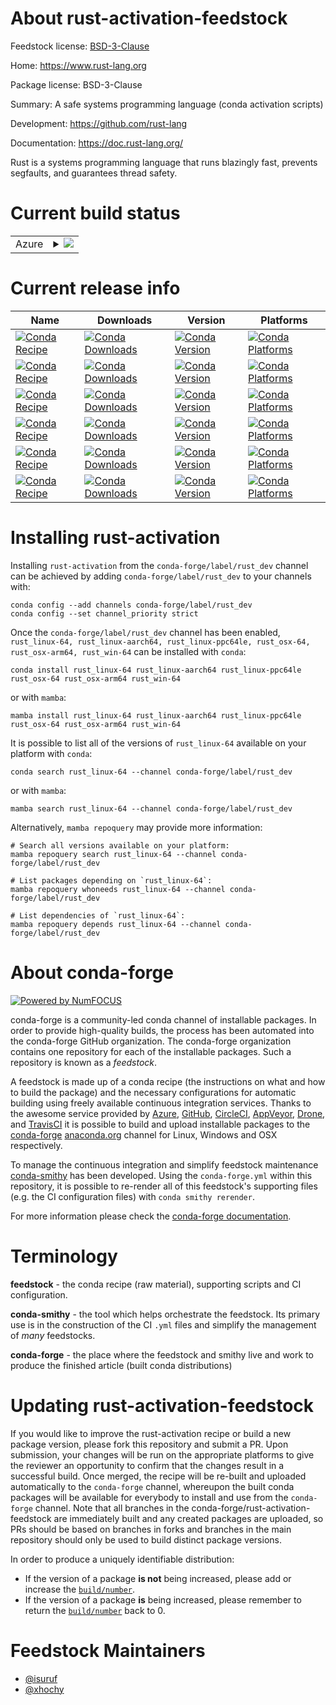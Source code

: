 About rust-activation-feedstock
===============================

Feedstock license: [BSD-3-Clause](https://github.com/conda-forge/rust-activation-feedstock/blob/main/LICENSE.txt)

Home: https://www.rust-lang.org

Package license: BSD-3-Clause

Summary: A safe systems programming language (conda activation scripts)

Development: https://github.com/rust-lang

Documentation: https://doc.rust-lang.org/

Rust is a systems programming language that runs blazingly fast,
prevents segfaults, and guarantees thread safety.


Current build status
====================


<table>
    
  <tr>
    <td>Azure</td>
    <td>
      <details>
        <summary>
          <a href="https://dev.azure.com/conda-forge/feedstock-builds/_build/latest?definitionId=10833&branchName=main">
            <img src="https://dev.azure.com/conda-forge/feedstock-builds/_apis/build/status/rust-activation-feedstock?branchName=main">
          </a>
        </summary>
        <table>
          <thead><tr><th>Variant</th><th>Status</th></tr></thead>
          <tbody><tr>
              <td>linux_64_channel_targetsconda-forge_h9052601b2a</td>
              <td>
                <a href="https://dev.azure.com/conda-forge/feedstock-builds/_build/latest?definitionId=10833&branchName=main">
                  <img src="https://dev.azure.com/conda-forge/feedstock-builds/_apis/build/status/rust-activation-feedstock?branchName=main&jobName=linux&configuration=linux%20linux_64_channel_targetsconda-forge_h9052601b2a" alt="variant">
                </a>
              </td>
            </tr><tr>
              <td>linux_64_channel_targetsconda-forge_h953a516a26</td>
              <td>
                <a href="https://dev.azure.com/conda-forge/feedstock-builds/_build/latest?definitionId=10833&branchName=main">
                  <img src="https://dev.azure.com/conda-forge/feedstock-builds/_apis/build/status/rust-activation-feedstock?branchName=main&jobName=linux&configuration=linux%20linux_64_channel_targetsconda-forge_h953a516a26" alt="variant">
                </a>
              </td>
            </tr><tr>
              <td>linux_64_channel_targetsconda-forge_hdfeb24e351</td>
              <td>
                <a href="https://dev.azure.com/conda-forge/feedstock-builds/_build/latest?definitionId=10833&branchName=main">
                  <img src="https://dev.azure.com/conda-forge/feedstock-builds/_apis/build/status/rust-activation-feedstock?branchName=main&jobName=linux&configuration=linux%20linux_64_channel_targetsconda-forge_hdfeb24e351" alt="variant">
                </a>
              </td>
            </tr><tr>
              <td>linux_64_channel_targetsconda-forge_hf20220cc25</td>
              <td>
                <a href="https://dev.azure.com/conda-forge/feedstock-builds/_build/latest?definitionId=10833&branchName=main">
                  <img src="https://dev.azure.com/conda-forge/feedstock-builds/_apis/build/status/rust-activation-feedstock?branchName=main&jobName=linux&configuration=linux%20linux_64_channel_targetsconda-forge_hf20220cc25" alt="variant">
                </a>
              </td>
            </tr><tr>
              <td>linux_64_channel_targetsconda-forge_maincross_target_platformlinux-64rust_archx86_64-unknown-linux-gnurust_arch_envX86_64_UNKNOWN_LINUX_GNUrust_default_ccx86_64-conda-linux-gnu-cctarget_c_stdlib_version2.17version1.85.1</td>
              <td>
                <a href="https://dev.azure.com/conda-forge/feedstock-builds/_build/latest?definitionId=10833&branchName=main">
                  <img src="https://dev.azure.com/conda-forge/feedstock-builds/_apis/build/status/rust-activation-feedstock?branchName=main&jobName=linux&configuration=linux%20linux_64_channel_targetsconda-forge_maincross_target_platformlinux-64rust_archx86_64-unknown-linux-gnurust_arch_envX86_64_UNKNOWN_LINUX_GNUrust_default_ccx86_64-conda-linux-gnu-cctarget_c_stdlib_version2.17version1.85.1" alt="variant">
                </a>
              </td>
            </tr><tr>
              <td>linux_64_channel_targetsconda-forge_maincross_target_platformosx-64rust_archx86_64-apple-darwinrust_arch_envX86_64_APPLE_DARWINrust_default_ccx86_64-apple-darwin13.4.0-clangtarget_c_stdlib_version10.13version1.85.1</td>
              <td>
                <a href="https://dev.azure.com/conda-forge/feedstock-builds/_build/latest?definitionId=10833&branchName=main">
                  <img src="https://dev.azure.com/conda-forge/feedstock-builds/_apis/build/status/rust-activation-feedstock?branchName=main&jobName=linux&configuration=linux%20linux_64_channel_targetsconda-forge_maincross_target_platformosx-64rust_archx86_64-apple-darwinrust_arch_envX86_64_APPLE_DARWINrust_default_ccx86_64-apple-darwin13.4.0-clangtarget_c_stdlib_version10.13version1.85.1" alt="variant">
                </a>
              </td>
            </tr><tr>
              <td>linux_64_channel_targetsconda-forge_maincross_target_platformosx-arm64rust_archaarch64-apple-darwinrust_arch_envAARCH64_APPLE_DARWINrust_default_ccarm64-apple-darwin20.0.0-clangtarget_c_stdlib_version11.0version1.85.1</td>
              <td>
                <a href="https://dev.azure.com/conda-forge/feedstock-builds/_build/latest?definitionId=10833&branchName=main">
                  <img src="https://dev.azure.com/conda-forge/feedstock-builds/_apis/build/status/rust-activation-feedstock?branchName=main&jobName=linux&configuration=linux%20linux_64_channel_targetsconda-forge_maincross_target_platformosx-arm64rust_archaarch64-apple-darwinrust_arch_envAARCH64_APPLE_DARWINrust_default_ccarm64-apple-darwin20.0.0-clangtarget_c_stdlib_version11.0version1.85.1" alt="variant">
                </a>
              </td>
            </tr><tr>
              <td>linux_64_channel_targetsconda-forge_maincross_target_platformwin-64rust_archx86_64-pc-windows-msvcrust_arch_envX86_64_PC_WINDOWS_MSVCrust_default_ccclang-cltarget_c_stdlib_version0version1.85.1</td>
              <td>
                <a href="https://dev.azure.com/conda-forge/feedstock-builds/_build/latest?definitionId=10833&branchName=main">
                  <img src="https://dev.azure.com/conda-forge/feedstock-builds/_apis/build/status/rust-activation-feedstock?branchName=main&jobName=linux&configuration=linux%20linux_64_channel_targetsconda-forge_maincross_target_platformwin-64rust_archx86_64-pc-windows-msvcrust_arch_envX86_64_PC_WINDOWS_MSVCrust_default_ccclang-cltarget_c_stdlib_version0version1.85.1" alt="variant">
                </a>
              </td>
            </tr><tr>
              <td>linux_64_channel_targetsconda-forge_rust_devcross_target_platformlinux-64rust_archx86_64-unknown-linux-gnurust_arch_envX86_64_UNKNOWN_LINUX_GNUrust_default_ccx86_64-conda-linux-gnu-cctarget_c_stdlib_version2.17version1.87.0</td>
              <td>
                <a href="https://dev.azure.com/conda-forge/feedstock-builds/_build/latest?definitionId=10833&branchName=main">
                  <img src="https://dev.azure.com/conda-forge/feedstock-builds/_apis/build/status/rust-activation-feedstock?branchName=main&jobName=linux&configuration=linux%20linux_64_channel_targetsconda-forge_rust_devcross_target_platformlinux-64rust_archx86_64-unknown-linux-gnurust_arch_envX86_64_UNKNOWN_LINUX_GNUrust_default_ccx86_64-conda-linux-gnu-cctarget_c_stdlib_version2.17version1.87.0" alt="variant">
                </a>
              </td>
            </tr><tr>
              <td>linux_64_channel_targetsconda-forge_rust_devcross_target_platformosx-64rust_archx86_64-apple-darwinrust_arch_envX86_64_APPLE_DARWINrust_default_ccx86_64-apple-darwin13.4.0-clangtarget_c_stdlib_version10.13version1.87.0</td>
              <td>
                <a href="https://dev.azure.com/conda-forge/feedstock-builds/_build/latest?definitionId=10833&branchName=main">
                  <img src="https://dev.azure.com/conda-forge/feedstock-builds/_apis/build/status/rust-activation-feedstock?branchName=main&jobName=linux&configuration=linux%20linux_64_channel_targetsconda-forge_rust_devcross_target_platformosx-64rust_archx86_64-apple-darwinrust_arch_envX86_64_APPLE_DARWINrust_default_ccx86_64-apple-darwin13.4.0-clangtarget_c_stdlib_version10.13version1.87.0" alt="variant">
                </a>
              </td>
            </tr><tr>
              <td>linux_64_channel_targetsconda-forge_rust_devcross_target_platformosx-arm64rust_archaarch64-apple-darwinrust_arch_envAARCH64_APPLE_DARWINrust_default_ccarm64-apple-darwin20.0.0-clangtarget_c_stdlib_version11.0version1.87.0</td>
              <td>
                <a href="https://dev.azure.com/conda-forge/feedstock-builds/_build/latest?definitionId=10833&branchName=main">
                  <img src="https://dev.azure.com/conda-forge/feedstock-builds/_apis/build/status/rust-activation-feedstock?branchName=main&jobName=linux&configuration=linux%20linux_64_channel_targetsconda-forge_rust_devcross_target_platformosx-arm64rust_archaarch64-apple-darwinrust_arch_envAARCH64_APPLE_DARWINrust_default_ccarm64-apple-darwin20.0.0-clangtarget_c_stdlib_version11.0version1.87.0" alt="variant">
                </a>
              </td>
            </tr><tr>
              <td>linux_64_channel_targetsconda-forge_rust_devcross_target_platformwin-64rust_archx86_64-pc-windows-msvcrust_arch_envX86_64_PC_WINDOWS_MSVCrust_default_ccclang-cltarget_c_stdlib_version0version1.87.0</td>
              <td>
                <a href="https://dev.azure.com/conda-forge/feedstock-builds/_build/latest?definitionId=10833&branchName=main">
                  <img src="https://dev.azure.com/conda-forge/feedstock-builds/_apis/build/status/rust-activation-feedstock?branchName=main&jobName=linux&configuration=linux%20linux_64_channel_targetsconda-forge_rust_devcross_target_platformwin-64rust_archx86_64-pc-windows-msvcrust_arch_envX86_64_PC_WINDOWS_MSVCrust_default_ccclang-cltarget_c_stdlib_version0version1.87.0" alt="variant">
                </a>
              </td>
            </tr><tr>
              <td>linux_aarch64_channel_targetsconda-forge_maincross_target_platformlinux-64rust_archx86_64-unknown-linux-gnurust_arch_envX86_64_UNKNOWN_LINUX_GNUrust_default_ccx86_64-conda-linux-gnu-ccversion1.85.1</td>
              <td>
                <a href="https://dev.azure.com/conda-forge/feedstock-builds/_build/latest?definitionId=10833&branchName=main">
                  <img src="https://dev.azure.com/conda-forge/feedstock-builds/_apis/build/status/rust-activation-feedstock?branchName=main&jobName=linux&configuration=linux%20linux_aarch64_channel_targetsconda-forge_maincross_target_platformlinux-64rust_archx86_64-unknown-linux-gnurust_arch_envX86_64_UNKNOWN_LINUX_GNUrust_default_ccx86_64-conda-linux-gnu-ccversion1.85.1" alt="variant">
                </a>
              </td>
            </tr><tr>
              <td>linux_aarch64_channel_targetsconda-forge_maincross_target_platformlinux-aarch64rust_archaarch64-unknown-linux-gnurust_arch_envAARCH64_UNKNOWN_LINUX_GNUrust_default_ccaarch64-conda-linux-gnu-ccversion1.85.1</td>
              <td>
                <a href="https://dev.azure.com/conda-forge/feedstock-builds/_build/latest?definitionId=10833&branchName=main">
                  <img src="https://dev.azure.com/conda-forge/feedstock-builds/_apis/build/status/rust-activation-feedstock?branchName=main&jobName=linux&configuration=linux%20linux_aarch64_channel_targetsconda-forge_maincross_target_platformlinux-aarch64rust_archaarch64-unknown-linux-gnurust_arch_envAARCH64_UNKNOWN_LINUX_GNUrust_default_ccaarch64-conda-linux-gnu-ccversion1.85.1" alt="variant">
                </a>
              </td>
            </tr><tr>
              <td>linux_aarch64_channel_targetsconda-forge_maincross_target_platformlinux-ppc64lerust_archpowerpc64le-unknown-linux-gnurust_arch_envPOWERPC64LE_UNKNOWN_LINUX_GNUrust_default_ccpowerpc64le-conda-linux-gnu-ccversion1.85.1</td>
              <td>
                <a href="https://dev.azure.com/conda-forge/feedstock-builds/_build/latest?definitionId=10833&branchName=main">
                  <img src="https://dev.azure.com/conda-forge/feedstock-builds/_apis/build/status/rust-activation-feedstock?branchName=main&jobName=linux&configuration=linux%20linux_aarch64_channel_targetsconda-forge_maincross_target_platformlinux-ppc64lerust_archpowerpc64le-unknown-linux-gnurust_arch_envPOWERPC64LE_UNKNOWN_LINUX_GNUrust_default_ccpowerpc64le-conda-linux-gnu-ccversion1.85.1" alt="variant">
                </a>
              </td>
            </tr><tr>
              <td>linux_aarch64_channel_targetsconda-forge_rust_devcross_target_platformlinux-64rust_archx86_64-unknown-linux-gnurust_arch_envX86_64_UNKNOWN_LINUX_GNUrust_default_ccx86_64-conda-linux-gnu-ccversion1.87.0</td>
              <td>
                <a href="https://dev.azure.com/conda-forge/feedstock-builds/_build/latest?definitionId=10833&branchName=main">
                  <img src="https://dev.azure.com/conda-forge/feedstock-builds/_apis/build/status/rust-activation-feedstock?branchName=main&jobName=linux&configuration=linux%20linux_aarch64_channel_targetsconda-forge_rust_devcross_target_platformlinux-64rust_archx86_64-unknown-linux-gnurust_arch_envX86_64_UNKNOWN_LINUX_GNUrust_default_ccx86_64-conda-linux-gnu-ccversion1.87.0" alt="variant">
                </a>
              </td>
            </tr><tr>
              <td>linux_aarch64_channel_targetsconda-forge_rust_devcross_target_platformlinux-aarch64rust_archaarch64-unknown-linux-gnurust_arch_envAARCH64_UNKNOWN_LINUX_GNUrust_default_ccaarch64-conda-linux-gnu-ccversion1.87.0</td>
              <td>
                <a href="https://dev.azure.com/conda-forge/feedstock-builds/_build/latest?definitionId=10833&branchName=main">
                  <img src="https://dev.azure.com/conda-forge/feedstock-builds/_apis/build/status/rust-activation-feedstock?branchName=main&jobName=linux&configuration=linux%20linux_aarch64_channel_targetsconda-forge_rust_devcross_target_platformlinux-aarch64rust_archaarch64-unknown-linux-gnurust_arch_envAARCH64_UNKNOWN_LINUX_GNUrust_default_ccaarch64-conda-linux-gnu-ccversion1.87.0" alt="variant">
                </a>
              </td>
            </tr><tr>
              <td>linux_aarch64_channel_targetsconda-forge_rust_devcross_target_platformlinux-ppc64lerust_archpowerpc64le-unknown-linux-gnurust_arch_envPOWERPC64LE_UNKNOWN_LINUX_GNUrust_default_ccpowerpc64le-conda-linux-gnu-ccversion1.87.0</td>
              <td>
                <a href="https://dev.azure.com/conda-forge/feedstock-builds/_build/latest?definitionId=10833&branchName=main">
                  <img src="https://dev.azure.com/conda-forge/feedstock-builds/_apis/build/status/rust-activation-feedstock?branchName=main&jobName=linux&configuration=linux%20linux_aarch64_channel_targetsconda-forge_rust_devcross_target_platformlinux-ppc64lerust_archpowerpc64le-unknown-linux-gnurust_arch_envPOWERPC64LE_UNKNOWN_LINUX_GNUrust_default_ccpowerpc64le-conda-linux-gnu-ccversion1.87.0" alt="variant">
                </a>
              </td>
            </tr><tr>
              <td>linux_ppc64le_channel_targetsconda-forge_maincross_target_platformlinux-64rust_archx86_64-unknown-linux-gnurust_arch_envX86_64_UNKNOWN_LINUX_GNUrust_default_ccx86_64-conda-linux-gnu-ccversion1.85.1</td>
              <td>
                <a href="https://dev.azure.com/conda-forge/feedstock-builds/_build/latest?definitionId=10833&branchName=main">
                  <img src="https://dev.azure.com/conda-forge/feedstock-builds/_apis/build/status/rust-activation-feedstock?branchName=main&jobName=linux&configuration=linux%20linux_ppc64le_channel_targetsconda-forge_maincross_target_platformlinux-64rust_archx86_64-unknown-linux-gnurust_arch_envX86_64_UNKNOWN_LINUX_GNUrust_default_ccx86_64-conda-linux-gnu-ccversion1.85.1" alt="variant">
                </a>
              </td>
            </tr><tr>
              <td>linux_ppc64le_channel_targetsconda-forge_maincross_target_platformlinux-aarch64rust_archaarch64-unknown-linux-gnurust_arch_envAARCH64_UNKNOWN_LINUX_GNUrust_default_ccaarch64-conda-linux-gnu-ccversion1.85.1</td>
              <td>
                <a href="https://dev.azure.com/conda-forge/feedstock-builds/_build/latest?definitionId=10833&branchName=main">
                  <img src="https://dev.azure.com/conda-forge/feedstock-builds/_apis/build/status/rust-activation-feedstock?branchName=main&jobName=linux&configuration=linux%20linux_ppc64le_channel_targetsconda-forge_maincross_target_platformlinux-aarch64rust_archaarch64-unknown-linux-gnurust_arch_envAARCH64_UNKNOWN_LINUX_GNUrust_default_ccaarch64-conda-linux-gnu-ccversion1.85.1" alt="variant">
                </a>
              </td>
            </tr><tr>
              <td>linux_ppc64le_channel_targetsconda-forge_maincross_target_platformlinux-ppc64lerust_archpowerpc64le-unknown-linux-gnurust_arch_envPOWERPC64LE_UNKNOWN_LINUX_GNUrust_default_ccpowerpc64le-conda-linux-gnu-ccversion1.85.1</td>
              <td>
                <a href="https://dev.azure.com/conda-forge/feedstock-builds/_build/latest?definitionId=10833&branchName=main">
                  <img src="https://dev.azure.com/conda-forge/feedstock-builds/_apis/build/status/rust-activation-feedstock?branchName=main&jobName=linux&configuration=linux%20linux_ppc64le_channel_targetsconda-forge_maincross_target_platformlinux-ppc64lerust_archpowerpc64le-unknown-linux-gnurust_arch_envPOWERPC64LE_UNKNOWN_LINUX_GNUrust_default_ccpowerpc64le-conda-linux-gnu-ccversion1.85.1" alt="variant">
                </a>
              </td>
            </tr><tr>
              <td>linux_ppc64le_channel_targetsconda-forge_rust_devcross_target_platformlinux-64rust_archx86_64-unknown-linux-gnurust_arch_envX86_64_UNKNOWN_LINUX_GNUrust_default_ccx86_64-conda-linux-gnu-ccversion1.87.0</td>
              <td>
                <a href="https://dev.azure.com/conda-forge/feedstock-builds/_build/latest?definitionId=10833&branchName=main">
                  <img src="https://dev.azure.com/conda-forge/feedstock-builds/_apis/build/status/rust-activation-feedstock?branchName=main&jobName=linux&configuration=linux%20linux_ppc64le_channel_targetsconda-forge_rust_devcross_target_platformlinux-64rust_archx86_64-unknown-linux-gnurust_arch_envX86_64_UNKNOWN_LINUX_GNUrust_default_ccx86_64-conda-linux-gnu-ccversion1.87.0" alt="variant">
                </a>
              </td>
            </tr><tr>
              <td>linux_ppc64le_channel_targetsconda-forge_rust_devcross_target_platformlinux-aarch64rust_archaarch64-unknown-linux-gnurust_arch_envAARCH64_UNKNOWN_LINUX_GNUrust_default_ccaarch64-conda-linux-gnu-ccversion1.87.0</td>
              <td>
                <a href="https://dev.azure.com/conda-forge/feedstock-builds/_build/latest?definitionId=10833&branchName=main">
                  <img src="https://dev.azure.com/conda-forge/feedstock-builds/_apis/build/status/rust-activation-feedstock?branchName=main&jobName=linux&configuration=linux%20linux_ppc64le_channel_targetsconda-forge_rust_devcross_target_platformlinux-aarch64rust_archaarch64-unknown-linux-gnurust_arch_envAARCH64_UNKNOWN_LINUX_GNUrust_default_ccaarch64-conda-linux-gnu-ccversion1.87.0" alt="variant">
                </a>
              </td>
            </tr><tr>
              <td>linux_ppc64le_channel_targetsconda-forge_rust_devcross_target_platformlinux-ppc64lerust_archpowerpc64le-unknown-linux-gnurust_arch_envPOWERPC64LE_UNKNOWN_LINUX_GNUrust_default_ccpowerpc64le-conda-linux-gnu-ccversion1.87.0</td>
              <td>
                <a href="https://dev.azure.com/conda-forge/feedstock-builds/_build/latest?definitionId=10833&branchName=main">
                  <img src="https://dev.azure.com/conda-forge/feedstock-builds/_apis/build/status/rust-activation-feedstock?branchName=main&jobName=linux&configuration=linux%20linux_ppc64le_channel_targetsconda-forge_rust_devcross_target_platformlinux-ppc64lerust_archpowerpc64le-unknown-linux-gnurust_arch_envPOWERPC64LE_UNKNOWN_LINUX_GNUrust_default_ccpowerpc64le-conda-linux-gnu-ccversion1.87.0" alt="variant">
                </a>
              </td>
            </tr><tr>
              <td>osx_64_channel_targetsconda-forge_maincross_target_platformosx-64rust_archx86_64-apple-darwinrust_arch_envX86_64_APPLE_DARWINrust_default_ccx86_64-apple-darwin13.4.0-clangtarget_c_stdlib_version10.13version1.85.1</td>
              <td>
                <a href="https://dev.azure.com/conda-forge/feedstock-builds/_build/latest?definitionId=10833&branchName=main">
                  <img src="https://dev.azure.com/conda-forge/feedstock-builds/_apis/build/status/rust-activation-feedstock?branchName=main&jobName=osx&configuration=osx%20osx_64_channel_targetsconda-forge_maincross_target_platformosx-64rust_archx86_64-apple-darwinrust_arch_envX86_64_APPLE_DARWINrust_default_ccx86_64-apple-darwin13.4.0-clangtarget_c_stdlib_version10.13version1.85.1" alt="variant">
                </a>
              </td>
            </tr><tr>
              <td>osx_64_channel_targetsconda-forge_maincross_target_platformosx-arm64rust_archaarch64-apple-darwinrust_arch_envAARCH64_APPLE_DARWINrust_default_ccarm64-apple-darwin20.0.0-clangtarget_c_stdlib_version11.0version1.85.1</td>
              <td>
                <a href="https://dev.azure.com/conda-forge/feedstock-builds/_build/latest?definitionId=10833&branchName=main">
                  <img src="https://dev.azure.com/conda-forge/feedstock-builds/_apis/build/status/rust-activation-feedstock?branchName=main&jobName=osx&configuration=osx%20osx_64_channel_targetsconda-forge_maincross_target_platformosx-arm64rust_archaarch64-apple-darwinrust_arch_envAARCH64_APPLE_DARWINrust_default_ccarm64-apple-darwin20.0.0-clangtarget_c_stdlib_version11.0version1.85.1" alt="variant">
                </a>
              </td>
            </tr><tr>
              <td>osx_64_channel_targetsconda-forge_maincross_target_platformwin-64rust_archx86_64-pc-windows-msvcrust_arch_envX86_64_PC_WINDOWS_MSVCrust_default_ccclang-cltarget_c_stdlib_version10.13version1.85.1</td>
              <td>
                <a href="https://dev.azure.com/conda-forge/feedstock-builds/_build/latest?definitionId=10833&branchName=main">
                  <img src="https://dev.azure.com/conda-forge/feedstock-builds/_apis/build/status/rust-activation-feedstock?branchName=main&jobName=osx&configuration=osx%20osx_64_channel_targetsconda-forge_maincross_target_platformwin-64rust_archx86_64-pc-windows-msvcrust_arch_envX86_64_PC_WINDOWS_MSVCrust_default_ccclang-cltarget_c_stdlib_version10.13version1.85.1" alt="variant">
                </a>
              </td>
            </tr><tr>
              <td>osx_64_channel_targetsconda-forge_rust_devcross_target_platformosx-64rust_archx86_64-apple-darwinrust_arch_envX86_64_APPLE_DARWINrust_default_ccx86_64-apple-darwin13.4.0-clangtarget_c_stdlib_version10.13version1.87.0</td>
              <td>
                <a href="https://dev.azure.com/conda-forge/feedstock-builds/_build/latest?definitionId=10833&branchName=main">
                  <img src="https://dev.azure.com/conda-forge/feedstock-builds/_apis/build/status/rust-activation-feedstock?branchName=main&jobName=osx&configuration=osx%20osx_64_channel_targetsconda-forge_rust_devcross_target_platformosx-64rust_archx86_64-apple-darwinrust_arch_envX86_64_APPLE_DARWINrust_default_ccx86_64-apple-darwin13.4.0-clangtarget_c_stdlib_version10.13version1.87.0" alt="variant">
                </a>
              </td>
            </tr><tr>
              <td>osx_64_channel_targetsconda-forge_rust_devcross_target_platformosx-arm64rust_archaarch64-apple-darwinrust_arch_envAARCH64_APPLE_DARWINrust_default_ccarm64-apple-darwin20.0.0-clangtarget_c_stdlib_version11.0version1.87.0</td>
              <td>
                <a href="https://dev.azure.com/conda-forge/feedstock-builds/_build/latest?definitionId=10833&branchName=main">
                  <img src="https://dev.azure.com/conda-forge/feedstock-builds/_apis/build/status/rust-activation-feedstock?branchName=main&jobName=osx&configuration=osx%20osx_64_channel_targetsconda-forge_rust_devcross_target_platformosx-arm64rust_archaarch64-apple-darwinrust_arch_envAARCH64_APPLE_DARWINrust_default_ccarm64-apple-darwin20.0.0-clangtarget_c_stdlib_version11.0version1.87.0" alt="variant">
                </a>
              </td>
            </tr><tr>
              <td>osx_64_channel_targetsconda-forge_rust_devcross_target_platformwin-64rust_archx86_64-pc-windows-msvcrust_arch_envX86_64_PC_WINDOWS_MSVCrust_default_ccclang-cltarget_c_stdlib_version10.13version1.87.0</td>
              <td>
                <a href="https://dev.azure.com/conda-forge/feedstock-builds/_build/latest?definitionId=10833&branchName=main">
                  <img src="https://dev.azure.com/conda-forge/feedstock-builds/_apis/build/status/rust-activation-feedstock?branchName=main&jobName=osx&configuration=osx%20osx_64_channel_targetsconda-forge_rust_devcross_target_platformwin-64rust_archx86_64-pc-windows-msvcrust_arch_envX86_64_PC_WINDOWS_MSVCrust_default_ccclang-cltarget_c_stdlib_version10.13version1.87.0" alt="variant">
                </a>
              </td>
            </tr><tr>
              <td>osx_arm64_channel_targetsconda-forge_maincross_target_platformosx-64rust_archx86_64-apple-darwinrust_arch_envX86_64_APPLE_DARWINrust_default_ccx86_64-apple-darwin13.4.0-clangtarget_c_stdlib_version10.13version1.85.1</td>
              <td>
                <a href="https://dev.azure.com/conda-forge/feedstock-builds/_build/latest?definitionId=10833&branchName=main">
                  <img src="https://dev.azure.com/conda-forge/feedstock-builds/_apis/build/status/rust-activation-feedstock?branchName=main&jobName=osx&configuration=osx%20osx_arm64_channel_targetsconda-forge_maincross_target_platformosx-64rust_archx86_64-apple-darwinrust_arch_envX86_64_APPLE_DARWINrust_default_ccx86_64-apple-darwin13.4.0-clangtarget_c_stdlib_version10.13version1.85.1" alt="variant">
                </a>
              </td>
            </tr><tr>
              <td>osx_arm64_channel_targetsconda-forge_maincross_target_platformosx-arm64rust_archaarch64-apple-darwinrust_arch_envAARCH64_APPLE_DARWINrust_default_ccarm64-apple-darwin20.0.0-clangtarget_c_stdlib_version11.0version1.85.1</td>
              <td>
                <a href="https://dev.azure.com/conda-forge/feedstock-builds/_build/latest?definitionId=10833&branchName=main">
                  <img src="https://dev.azure.com/conda-forge/feedstock-builds/_apis/build/status/rust-activation-feedstock?branchName=main&jobName=osx&configuration=osx%20osx_arm64_channel_targetsconda-forge_maincross_target_platformosx-arm64rust_archaarch64-apple-darwinrust_arch_envAARCH64_APPLE_DARWINrust_default_ccarm64-apple-darwin20.0.0-clangtarget_c_stdlib_version11.0version1.85.1" alt="variant">
                </a>
              </td>
            </tr><tr>
              <td>osx_arm64_channel_targetsconda-forge_maincross_target_platformwin-64rust_archx86_64-pc-windows-msvcrust_arch_envX86_64_PC_WINDOWS_MSVCrust_default_ccclang-cltarget_c_stdlib_version11.0version1.85.1</td>
              <td>
                <a href="https://dev.azure.com/conda-forge/feedstock-builds/_build/latest?definitionId=10833&branchName=main">
                  <img src="https://dev.azure.com/conda-forge/feedstock-builds/_apis/build/status/rust-activation-feedstock?branchName=main&jobName=osx&configuration=osx%20osx_arm64_channel_targetsconda-forge_maincross_target_platformwin-64rust_archx86_64-pc-windows-msvcrust_arch_envX86_64_PC_WINDOWS_MSVCrust_default_ccclang-cltarget_c_stdlib_version11.0version1.85.1" alt="variant">
                </a>
              </td>
            </tr><tr>
              <td>osx_arm64_channel_targetsconda-forge_rust_devcross_target_platformosx-64rust_archx86_64-apple-darwinrust_arch_envX86_64_APPLE_DARWINrust_default_ccx86_64-apple-darwin13.4.0-clangtarget_c_stdlib_version10.13version1.87.0</td>
              <td>
                <a href="https://dev.azure.com/conda-forge/feedstock-builds/_build/latest?definitionId=10833&branchName=main">
                  <img src="https://dev.azure.com/conda-forge/feedstock-builds/_apis/build/status/rust-activation-feedstock?branchName=main&jobName=osx&configuration=osx%20osx_arm64_channel_targetsconda-forge_rust_devcross_target_platformosx-64rust_archx86_64-apple-darwinrust_arch_envX86_64_APPLE_DARWINrust_default_ccx86_64-apple-darwin13.4.0-clangtarget_c_stdlib_version10.13version1.87.0" alt="variant">
                </a>
              </td>
            </tr><tr>
              <td>osx_arm64_channel_targetsconda-forge_rust_devcross_target_platformosx-arm64rust_archaarch64-apple-darwinrust_arch_envAARCH64_APPLE_DARWINrust_default_ccarm64-apple-darwin20.0.0-clangtarget_c_stdlib_version11.0version1.87.0</td>
              <td>
                <a href="https://dev.azure.com/conda-forge/feedstock-builds/_build/latest?definitionId=10833&branchName=main">
                  <img src="https://dev.azure.com/conda-forge/feedstock-builds/_apis/build/status/rust-activation-feedstock?branchName=main&jobName=osx&configuration=osx%20osx_arm64_channel_targetsconda-forge_rust_devcross_target_platformosx-arm64rust_archaarch64-apple-darwinrust_arch_envAARCH64_APPLE_DARWINrust_default_ccarm64-apple-darwin20.0.0-clangtarget_c_stdlib_version11.0version1.87.0" alt="variant">
                </a>
              </td>
            </tr><tr>
              <td>osx_arm64_channel_targetsconda-forge_rust_devcross_target_platformwin-64rust_archx86_64-pc-windows-msvcrust_arch_envX86_64_PC_WINDOWS_MSVCrust_default_ccclang-cltarget_c_stdlib_version11.0version1.87.0</td>
              <td>
                <a href="https://dev.azure.com/conda-forge/feedstock-builds/_build/latest?definitionId=10833&branchName=main">
                  <img src="https://dev.azure.com/conda-forge/feedstock-builds/_apis/build/status/rust-activation-feedstock?branchName=main&jobName=osx&configuration=osx%20osx_arm64_channel_targetsconda-forge_rust_devcross_target_platformwin-64rust_archx86_64-pc-windows-msvcrust_arch_envX86_64_PC_WINDOWS_MSVCrust_default_ccclang-cltarget_c_stdlib_version11.0version1.87.0" alt="variant">
                </a>
              </td>
            </tr><tr>
              <td>win_64_channel_targetsconda-forge_mainversion1.85.1</td>
              <td>
                <a href="https://dev.azure.com/conda-forge/feedstock-builds/_build/latest?definitionId=10833&branchName=main">
                  <img src="https://dev.azure.com/conda-forge/feedstock-builds/_apis/build/status/rust-activation-feedstock?branchName=main&jobName=win&configuration=win%20win_64_channel_targetsconda-forge_mainversion1.85.1" alt="variant">
                </a>
              </td>
            </tr><tr>
              <td>win_64_channel_targetsconda-forge_rust_devversion1.87.0</td>
              <td>
                <a href="https://dev.azure.com/conda-forge/feedstock-builds/_build/latest?definitionId=10833&branchName=main">
                  <img src="https://dev.azure.com/conda-forge/feedstock-builds/_apis/build/status/rust-activation-feedstock?branchName=main&jobName=win&configuration=win%20win_64_channel_targetsconda-forge_rust_devversion1.87.0" alt="variant">
                </a>
              </td>
            </tr>
          </tbody>
        </table>
      </details>
    </td>
  </tr>
</table>

Current release info
====================

| Name | Downloads | Version | Platforms |
| --- | --- | --- | --- |
| [![Conda Recipe](https://img.shields.io/badge/recipe-rust_linux--64-green.svg)](https://anaconda.org/conda-forge/rust_linux-64) | [![Conda Downloads](https://img.shields.io/conda/dn/conda-forge/rust_linux-64.svg)](https://anaconda.org/conda-forge/rust_linux-64) | [![Conda Version](https://img.shields.io/conda/vn/conda-forge/rust_linux-64.svg)](https://anaconda.org/conda-forge/rust_linux-64) | [![Conda Platforms](https://img.shields.io/conda/pn/conda-forge/rust_linux-64.svg)](https://anaconda.org/conda-forge/rust_linux-64) |
| [![Conda Recipe](https://img.shields.io/badge/recipe-rust_linux--aarch64-green.svg)](https://anaconda.org/conda-forge/rust_linux-aarch64) | [![Conda Downloads](https://img.shields.io/conda/dn/conda-forge/rust_linux-aarch64.svg)](https://anaconda.org/conda-forge/rust_linux-aarch64) | [![Conda Version](https://img.shields.io/conda/vn/conda-forge/rust_linux-aarch64.svg)](https://anaconda.org/conda-forge/rust_linux-aarch64) | [![Conda Platforms](https://img.shields.io/conda/pn/conda-forge/rust_linux-aarch64.svg)](https://anaconda.org/conda-forge/rust_linux-aarch64) |
| [![Conda Recipe](https://img.shields.io/badge/recipe-rust_linux--ppc64le-green.svg)](https://anaconda.org/conda-forge/rust_linux-ppc64le) | [![Conda Downloads](https://img.shields.io/conda/dn/conda-forge/rust_linux-ppc64le.svg)](https://anaconda.org/conda-forge/rust_linux-ppc64le) | [![Conda Version](https://img.shields.io/conda/vn/conda-forge/rust_linux-ppc64le.svg)](https://anaconda.org/conda-forge/rust_linux-ppc64le) | [![Conda Platforms](https://img.shields.io/conda/pn/conda-forge/rust_linux-ppc64le.svg)](https://anaconda.org/conda-forge/rust_linux-ppc64le) |
| [![Conda Recipe](https://img.shields.io/badge/recipe-rust_osx--64-green.svg)](https://anaconda.org/conda-forge/rust_osx-64) | [![Conda Downloads](https://img.shields.io/conda/dn/conda-forge/rust_osx-64.svg)](https://anaconda.org/conda-forge/rust_osx-64) | [![Conda Version](https://img.shields.io/conda/vn/conda-forge/rust_osx-64.svg)](https://anaconda.org/conda-forge/rust_osx-64) | [![Conda Platforms](https://img.shields.io/conda/pn/conda-forge/rust_osx-64.svg)](https://anaconda.org/conda-forge/rust_osx-64) |
| [![Conda Recipe](https://img.shields.io/badge/recipe-rust_osx--arm64-green.svg)](https://anaconda.org/conda-forge/rust_osx-arm64) | [![Conda Downloads](https://img.shields.io/conda/dn/conda-forge/rust_osx-arm64.svg)](https://anaconda.org/conda-forge/rust_osx-arm64) | [![Conda Version](https://img.shields.io/conda/vn/conda-forge/rust_osx-arm64.svg)](https://anaconda.org/conda-forge/rust_osx-arm64) | [![Conda Platforms](https://img.shields.io/conda/pn/conda-forge/rust_osx-arm64.svg)](https://anaconda.org/conda-forge/rust_osx-arm64) |
| [![Conda Recipe](https://img.shields.io/badge/recipe-rust_win--64-green.svg)](https://anaconda.org/conda-forge/rust_win-64) | [![Conda Downloads](https://img.shields.io/conda/dn/conda-forge/rust_win-64.svg)](https://anaconda.org/conda-forge/rust_win-64) | [![Conda Version](https://img.shields.io/conda/vn/conda-forge/rust_win-64.svg)](https://anaconda.org/conda-forge/rust_win-64) | [![Conda Platforms](https://img.shields.io/conda/pn/conda-forge/rust_win-64.svg)](https://anaconda.org/conda-forge/rust_win-64) |

Installing rust-activation
==========================

Installing `rust-activation` from the `conda-forge/label/rust_dev` channel can be achieved by adding `conda-forge/label/rust_dev` to your channels with:

```
conda config --add channels conda-forge/label/rust_dev
conda config --set channel_priority strict
```

Once the `conda-forge/label/rust_dev` channel has been enabled, `rust_linux-64, rust_linux-aarch64, rust_linux-ppc64le, rust_osx-64, rust_osx-arm64, rust_win-64` can be installed with `conda`:

```
conda install rust_linux-64 rust_linux-aarch64 rust_linux-ppc64le rust_osx-64 rust_osx-arm64 rust_win-64
```

or with `mamba`:

```
mamba install rust_linux-64 rust_linux-aarch64 rust_linux-ppc64le rust_osx-64 rust_osx-arm64 rust_win-64
```

It is possible to list all of the versions of `rust_linux-64` available on your platform with `conda`:

```
conda search rust_linux-64 --channel conda-forge/label/rust_dev
```

or with `mamba`:

```
mamba search rust_linux-64 --channel conda-forge/label/rust_dev
```

Alternatively, `mamba repoquery` may provide more information:

```
# Search all versions available on your platform:
mamba repoquery search rust_linux-64 --channel conda-forge/label/rust_dev

# List packages depending on `rust_linux-64`:
mamba repoquery whoneeds rust_linux-64 --channel conda-forge/label/rust_dev

# List dependencies of `rust_linux-64`:
mamba repoquery depends rust_linux-64 --channel conda-forge/label/rust_dev
```


About conda-forge
=================

[![Powered by
NumFOCUS](https://img.shields.io/badge/powered%20by-NumFOCUS-orange.svg?style=flat&colorA=E1523D&colorB=007D8A)](https://numfocus.org)

conda-forge is a community-led conda channel of installable packages.
In order to provide high-quality builds, the process has been automated into the
conda-forge GitHub organization. The conda-forge organization contains one repository
for each of the installable packages. Such a repository is known as a *feedstock*.

A feedstock is made up of a conda recipe (the instructions on what and how to build
the package) and the necessary configurations for automatic building using freely
available continuous integration services. Thanks to the awesome service provided by
[Azure](https://azure.microsoft.com/en-us/services/devops/), [GitHub](https://github.com/),
[CircleCI](https://circleci.com/), [AppVeyor](https://www.appveyor.com/),
[Drone](https://cloud.drone.io/welcome), and [TravisCI](https://travis-ci.com/)
it is possible to build and upload installable packages to the
[conda-forge](https://anaconda.org/conda-forge) [anaconda.org](https://anaconda.org/)
channel for Linux, Windows and OSX respectively.

To manage the continuous integration and simplify feedstock maintenance
[conda-smithy](https://github.com/conda-forge/conda-smithy) has been developed.
Using the ``conda-forge.yml`` within this repository, it is possible to re-render all of
this feedstock's supporting files (e.g. the CI configuration files) with ``conda smithy rerender``.

For more information please check the [conda-forge documentation](https://conda-forge.org/docs/).

Terminology
===========

**feedstock** - the conda recipe (raw material), supporting scripts and CI configuration.

**conda-smithy** - the tool which helps orchestrate the feedstock.
                   Its primary use is in the construction of the CI ``.yml`` files
                   and simplify the management of *many* feedstocks.

**conda-forge** - the place where the feedstock and smithy live and work to
                  produce the finished article (built conda distributions)


Updating rust-activation-feedstock
==================================

If you would like to improve the rust-activation recipe or build a new
package version, please fork this repository and submit a PR. Upon submission,
your changes will be run on the appropriate platforms to give the reviewer an
opportunity to confirm that the changes result in a successful build. Once
merged, the recipe will be re-built and uploaded automatically to the
`conda-forge` channel, whereupon the built conda packages will be available for
everybody to install and use from the `conda-forge` channel.
Note that all branches in the conda-forge/rust-activation-feedstock are
immediately built and any created packages are uploaded, so PRs should be based
on branches in forks and branches in the main repository should only be used to
build distinct package versions.

In order to produce a uniquely identifiable distribution:
 * If the version of a package **is not** being increased, please add or increase
   the [``build/number``](https://docs.conda.io/projects/conda-build/en/latest/resources/define-metadata.html#build-number-and-string).
 * If the version of a package **is** being increased, please remember to return
   the [``build/number``](https://docs.conda.io/projects/conda-build/en/latest/resources/define-metadata.html#build-number-and-string)
   back to 0.

Feedstock Maintainers
=====================

* [@isuruf](https://github.com/isuruf/)
* [@xhochy](https://github.com/xhochy/)

